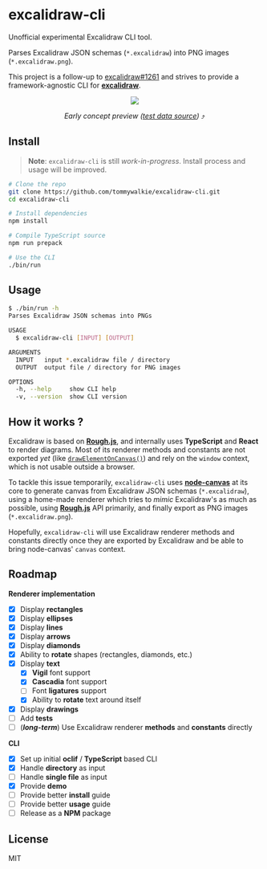 # excalidraw-cli
Unofficial experimental Excalidraw CLI tool.

Parses Excalidraw JSON schemas (`*.excalidraw`) into PNG images (`*.excalidraw.png`).

This project is a follow-up to [excalidraw#1261](https://github.com/excalidraw/excalidraw/issues/1261) and strives to provide a framework-agnostic CLI for **[excalidraw](https://github.com/excalidraw/excalidraw)**.

<center><img src="https://raw.githubusercontent.com/tommywalkie/excalidraw-cli/master/.github/assets/demo.gif"></center>

<p align="center">
  <em>Early concept preview (<a href="https://github.com/tommywalkie/excalidraw-cli/blob/master/.github/assets/test.excalidraw">test data source</a>)</em> ⤴️
</p>

## Install

> **Note**: `excalidraw-cli` is still _work-in-progress_. Install process and usage will be improved.

```bash
# Clone the repo
git clone https://github.com/tommywalkie/excalidraw-cli.git
cd excalidraw-cli

# Install dependencies
npm install

# Compile TypeScript source
npm run prepack

# Use the CLI
./bin/run
```

## Usage

```bash
$ ./bin/run -h
Parses Excalidraw JSON schemas into PNGs

USAGE
  $ excalidraw-cli [INPUT] [OUTPUT]

ARGUMENTS
  INPUT   input *.excalidraw file / directory
  OUTPUT  output file / directory for PNG images

OPTIONS
  -h, --help     show CLI help
  -v, --version  show CLI version
```

## How it works ?

Excalidraw is based on [**Rough.js**](https://roughjs.com/), and internally uses **TypeScript** and **React** to render diagrams. Most of its renderer methods and constants are not exported _yet_ (like [`drawElementOnCanvas()`](https://github.com/excalidraw/excalidraw/blob/046c0818c5b39b78c70646b5f9a1c28f31787694/src/renderer/renderElement.ts#L86-L153)) and rely on the `window` context, which is not usable outside a browser.

To tackle this issue temporarily, `excalidraw-cli` uses **[node-canvas](https://github.com/Automattic/node-canvas)** at its core to generate canvas from Excalidraw JSON schemas (`*.excalidraw`), using a home-made renderer which tries to _mimic_ Excalidraw's as much as possible, using [**Rough.js**](https://roughjs.com/) API primarily, and finally export as PNG images (`*.excalidraw.png`).

Hopefully, `excalidraw-cli` will use Excalidraw renderer methods and constants directly once they are exported by Excalidraw and be able to bring node-canvas' `canvas` context.

## Roadmap

**Renderer implementation**

- [x] Display **rectangles**
- [x] Display **ellipses**
- [x] Display **lines**
- [x] Display **arrows**
- [x] Display **diamonds**
- [x] Ability to **rotate** shapes (rectangles, diamonds, etc.)
- [x] Display **text**
  - [x] **Vigil** font support
  - [x] **Cascadia** font support
  - [ ] Font **ligatures** support
  - [x] Ability to **rotate** text around itself
- [x] Display **drawings**
- [ ] Add **tests**
- [ ] (**_long-term_**) Use Excalidraw renderer **methods** and **constants** directly

**CLI**

- [x] Set up initial **oclif** / **TypeScript** based CLI
- [x] Handle **directory** as input
- [ ] Handle **single file** as input
- [x] Provide **demo**
- [ ] Provide better **install** guide
- [ ] Provide better **usage** guide
- [ ] Release as a **NPM** package

## License

MIT
